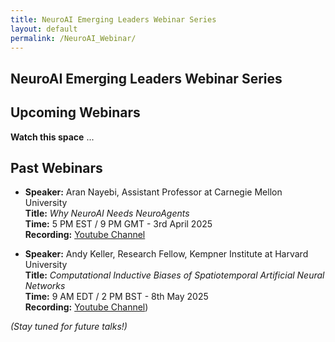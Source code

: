 ```yaml
---
title: NeuroAI Emerging Leaders Webinar Series
layout: default
permalink: /NeuroAI_Webinar/
---
```


<!--![NeuroAI Webinar Banner](../assets/webinar_banner.png)-->  
## NeuroAI Emerging Leaders Webinar Series  

## Upcoming Webinars 
<p><strong>Watch this space</strong><span class="dots"></span></p>

<style>
@keyframes blink {
  0% { opacity: 0; }
  33% { opacity: 1; }
  66% { opacity: 0; }
}
.dots::after {
  content: ' ...';
  animation: blink 1s infinite steps(1, start);
}
</style>

<!--!- **Speaker:** Andy Keller, Research Fellow, Kempner Institute at Harvard University  
  **Title:** *Computational Inductive Biases of Spatiotemporal Artificial Neural Networks*  
  **Date:** 8th May 2025  
  **Time:**  9 AM EDT / 2 PM BST   
  **Register Here:**  [Register for free](https://docs.google.com/forms/d/e/1FAIpQLSds3VRDTUKdkKd3g6dXHHvXZsWHzfCM-TenM7AwUzYmHWEg7A/viewform)   
  **Webinar Link:**  [Join the webinar](https://monash.zoom.us/j/82951066486?pwd=lMUL2Whj4jV11sQ9fs2lwMmO2R8F3w.1)    
  **Recording:** [Youtube Channel](https://youtu.be/nmiGZo5uPH4))-->   


## Past Webinars  
- **Speaker:** Aran Nayebi, Assistant Professor at Carnegie Mellon University  
  **Title:** *Why NeuroAI Needs NeuroAgents*  
  **Time:** 5 PM EST / 9 PM GMT - 3rd April 2025     
  **Recording:** [Youtube Channel](https://youtu.be/9_7mQu5NEfs)

- **Speaker:** Andy Keller, Research Fellow, Kempner Institute at Harvard University  
  **Title:** *Computational Inductive Biases of Spatiotemporal Artificial Neural Networks*  
  **Time:**  9 AM EDT / 2 PM BST - 8th May 2025   
  **Recording:** [Youtube Channel](https://youtu.be/nmiGZo5uPH4))  




*(Stay tuned for future talks!)*  
